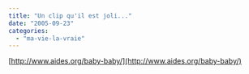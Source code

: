 ```yaml
---
title: "Un clip qu'il est joli..."
date: "2005-09-23"
categories: 
  - "ma-vie-la-vraie"
---
```


[http://www.aides.org/baby-baby/](http://www.aides.org/baby-baby/)
